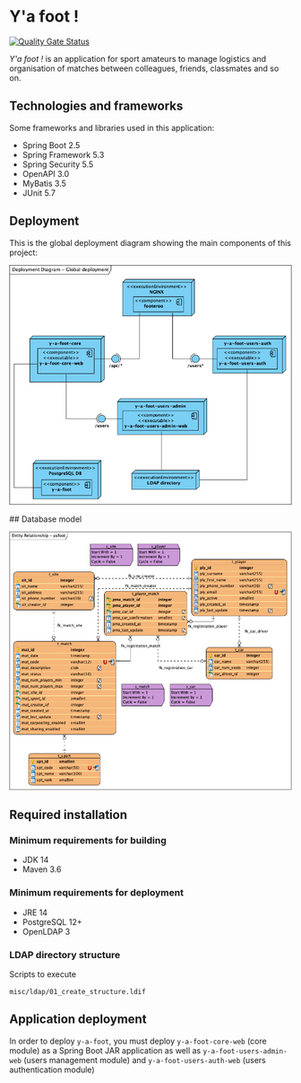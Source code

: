 # Y'a foot !

[![Quality Gate Status](https://sonarcloud.io/api/project_badges/measure?project=net.andresbustamante%3Ay-a-foot&metric=alert_status)](https://sonarcloud.io/dashboard?id=net.andresbustamante%3Ay-a-foot)

*Y'a foot !* is an application for sport amateurs to manage logistics and organisation of matches between colleagues,
friends, classmates and so on.

## Technologies and frameworks

Some frameworks and libraries used in this application:

* Spring Boot 2.5
* Spring Framework 5.3
* Spring Security 5.5
* OpenAPI 3.0
* MyBatis 3.5
* JUnit 5.7

## Deployment

This is the global deployment diagram showing the main components of this project:

![Deployment diagram](./misc/server/deployment_diagram.png)

## Database model

![Database model](./misc/db/entity_relationship_diagram.png)

## Required installation

### Minimum requirements for building

* JDK 14
* Maven 3.6

### Minimum requirements for deployment

* JRE 14
* PostgreSQL 12+
* OpenLDAP 3

### LDAP directory structure

Scripts to execute

    misc/ldap/01_create_structure.ldif
    
## Application deployment

In order to deploy `y-a-foot`, you must deploy `y-a-foot-core-web` (core module) as a Spring Boot JAR application as
well as `y-a-foot-users-admin-web` (users management module) and `y-a-foot-users-auth-web` (users authentication module)
